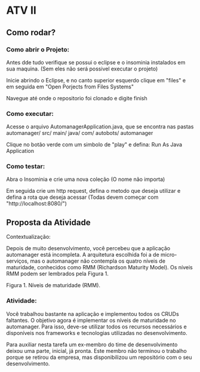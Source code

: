 
# ATV II

## Como rodar?

### Como abrir o Projeto:

Antes dde tudo verifique se possui o eclipse e o insominia instalados em  sua maquina. (Sem eles não será possivel executar o projeto)

Inicie abrindo o Eclipse, e no canto superior esquerdo clique em "files" e em seguida em "Open Porjects from Files Systems"

Navegue até onde o repositorio foi clonado e digite finish

### Como executar:

Acesse o arquivo AutomanagerApplication.java, que se encontra nas pastas automanager/ src/ main/ java/ com/ autobots/ automanager

Clique no botão verde com um simbolo de "play" e defina: Run As Java Application

### Como testar:

Abra o Insominia e crie uma nova coleção (O nome não importa)

Em seguida crie um http request, defina o metodo que deseja utilizar e defina a rota que deseja acessar (Todas devem começar com "http://localhost:8080/")



## Proposta da Atividade
Contextualização:


Depois de muito desenvolvimento, você percebeu que a aplicação automanager está
incompleta. A arquitetura escolhida foi a de micro-serviços, mas o automanager não 
contempla os quatro níveis de maturidade, conhecidos como RMM (Richardson 
Maturity Model). Os níveis RMM podem ser lembrados pela Figura 1.

Figura 1. Níveis de maturidade (RMM).


### Atividade:


Você trabalhou bastante na aplicação e implementou todos os CRUDs faltantes. O 
objetivo agora é implementar os níveis de maturidade no automanager. Para isso, deve-se utilizar todos os recursos necessários e disponíveis nos frameworks e tecnologias 
utilizadas no desenvolvimento.


Para auxiliar nesta tarefa um ex-membro do time de desenvolvimento deixou uma 
parte, inicial, já pronta. Este membro não terminou o trabalho porque se retirou da 
empresa, mas disponibilizou um repositório com o seu desenvolvimento.